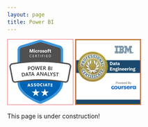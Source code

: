 ```yaml
---
layout: page
title: Power BI
---
```



<img src="/certs/microsoft-certified-power-bi-data-analyst-associate.png" width="150px" style="border: 1px solid #ee6e73;" />
<img src="/certs/IBM_Data_Engineering_Coursera.png" width="150px" style="border: 1px solid #ee6e73;" />

This page is under construction!

